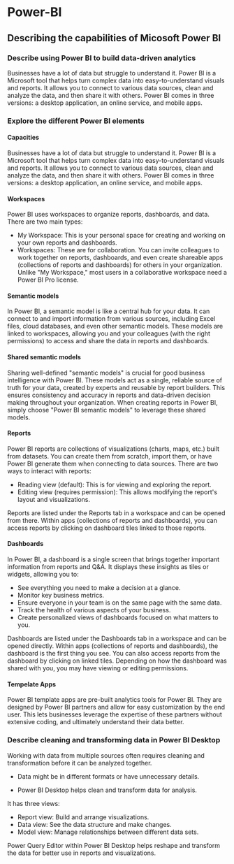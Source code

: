 # Power-BI
## Describing the capabilities of Micosoft Power BI

### Describe using Power BI to build data-driven analytics


Businesses have a lot of data but struggle to understand it. Power BI is a Microsoft tool that helps turn complex data into easy-to-understand visuals and reports. It allows you to connect to various data sources, clean and analyze the data, and then share it with others. Power BI comes in three versions: a desktop application, an online service, and mobile apps.

### Explore the different Power BI elements

#### Capacities

Businesses have a lot of data but struggle to understand it. Power BI is a Microsoft tool that helps turn complex data into easy-to-understand visuals and reports. It allows you to connect to various data sources, clean and analyze the data, and then share it with others. Power BI comes in three versions: a desktop application, an online service, and mobile apps.

#### Workspaces

Power BI uses workspaces to organize reports, dashboards, and data. There are two main types:

* My Workspace: This is your personal space for creating and working on your own reports and dashboards.
* Workspaces: These are for collaboration. You can invite colleagues to work together on reports, dashboards, and even create shareable apps (collections of reports and dashboards) for others in your organization. Unlike "My Workspace," most users in a collaborative workspace need a Power BI Pro license.

#### Semantic models

In Power BI, a semantic model is like a central hub for your data. It can connect to and import information from various sources, including Excel files, cloud databases, and even other semantic models.  These models are linked to workspaces, allowing you and your colleagues (with the right permissions) to access and share the data in reports and dashboards.

#### Shared semantic models

Sharing well-defined "semantic models" is crucial for good business intelligence with Power BI. These models act as a single, reliable source of truth for your data, created by experts and reusable by report builders. This ensures consistency and accuracy in reports and data-driven decision making throughout your organization. When creating reports in Power BI, simply choose "Power BI semantic models" to leverage these shared models.

#### Reports

Power BI reports are collections of visualizations (charts, maps, etc.) built from datasets. You can create them from scratch, import them, or have Power BI generate them when connecting to data sources.  There are two ways to interact with reports:

* Reading view (default): This is for viewing and exploring the report.
* Editing view (requires permission): This allows modifying the report's layout and visualizations.
  
Reports are listed under the Reports tab in a workspace and can be opened from there.  Within apps (collections of reports and dashboards), you can access reports by clicking on dashboard tiles linked to those reports.

#### Dashboards

In Power BI, a dashboard is a single screen that brings together important information from reports and Q&A. It displays these insights as tiles or widgets, allowing you to:

* See everything you need to make a decision at a glance.
* Monitor key business metrics.
* Ensure everyone in your team is on the same page with the same data.
* Track the health of various aspects of your business.
* Create personalized views of dashboards focused on what matters to you.

Dashboards are listed under the Dashboards tab in a workspace and can be opened directly. Within apps (collections of reports and dashboards), the dashboard is the first thing you see. You can also access reports from the dashboard by clicking on linked tiles.  Depending on how the dashboard was shared with you, you may have viewing or editing permissions.

#### Tempelate Apps

Power BI template apps are pre-built analytics tools for Power BI. They are designed by Power BI partners and allow for easy customization by the end user. This lets businesses leverage the expertise of these partners without extensive coding, and ultimately understand their data better.

### Describe cleaning and transforming data in Power BI Desktop

Working with data from multiple sources often requires cleaning and transformation before it can be analyzed together.

* Data might be in different formats or have unnecessary details.

* Power BI Desktop helps clean and transform data for analysis.

It has three views:

  * Report view: Build and arrange visualizations.
  * Data view: See the data structure and make changes.
  * Model view: Manage relationships between different data sets.
    
Power Query Editor within Power BI Desktop helps reshape and transform the data for better use in reports and visualizations.
